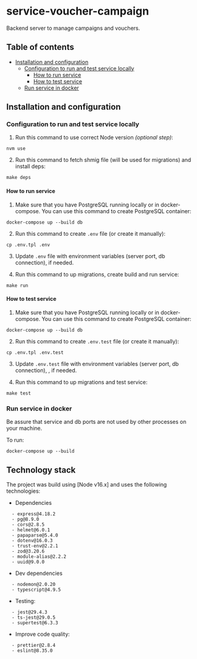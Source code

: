 # service-voucher-campaign

Backend server to manage campaigns and vouchers.

## Table of contents

- [Installation and configuration](#installation-and-configuration)
  - [Configuration to run and test service locally](#configuration-to-run-and-test-service-locally)
    - [How to run service](#how-to-run-service)
    - [How to test service](#how-to-test-service)
  - [Run service in docker](#run-service-in-docker)

## Installation and configuration

### Configuration to run and test service locally

1. Run this command to use correct Node version _(optional step)_:

```
nvm use
```

2. Run this command to fetch shmig file (will be used for migrations) and install deps:

```
make deps
```

#### How to run service

1. Make sure that you have PostgreSQL running locally or in docker-compose. You can use this command to create PostgreSQL container:

```
docker-compose up --build db
```

2. Run this command to create `.env` file (or create it manually):

```
cp .env.tpl .env
```

3. Update `.env` file with environment variables (server port, db connection), if needed.

4. Run this command to up migrations, create build and run service:

```
make run
```

#### How to test service

1. Make sure that you have PostgreSQL running locally or in docker-compose. You can use this command to create PostgreSQL container:

```
docker-compose up --build db
```

2. Run this command to create `.env.test` file (or create it manually):

```
cp .env.tpl .env.test
```

3. Update `.env.test` file with environment variables (server port, db connection), , if needed.

4. Run this command to up migrations and test service:

```
make test
```

### Run service in docker

Be assure that service and db ports are not used by other processes on your machine.

To run:

```
docker-compose up --build
```

## Technology stack

The project was build using [Node v16.x] and uses the following technologies:

- Dependencies

```
  - express@4.18.2
  - pg@8.9.0
  - cors@2.8.5
  - helmet@6.0.1
  - papaparse@5.4.0
  - dotenv@16.0.3
  - trust-env@2.2.1
  - zod@3.20.6
  - module-alias@2.2.2
  - uuid@9.0.0
```

- Dev dependencies

```
  - nodemon@2.0.20
  - typescript@4.9.5
```

- Testing:

```
  - jest@29.4.3
  - ts-jest@29.0.5
  - supertest@6.3.3
```

- Improve code quality:

```
  - prettier@2.8.4
  - eslint@8.35.0
```
